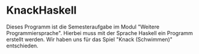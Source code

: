 # KnackHaskell
Dieses Programm ist die Semesteraufgabe im Modul "Weitere Programmiersprache". Hierbei muss mit der Sprache Haskell ein Programm erstellt werden. Wir haben uns für das Spiel "Knack (Schwimmen)" entschieden.
